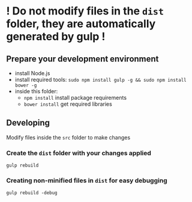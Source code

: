 # ! Do not modify files in the `dist` folder, they are automatically generated by gulp !

## Prepare your development environment
* install Node.js
* install required tools: `sudo npm install gulp -g && sudo npm install bower -g`
* inside this folder:
  * `npm install` install package requirements
  * `bower install` get required libraries

## Developing

Modify files inside the `src` folder to make changes

### Create the `dist` folder with your changes applied

`gulp rebuild`

### Creating non-minified files in `dist` for easy debugging

`gulp rebuild -debug`
